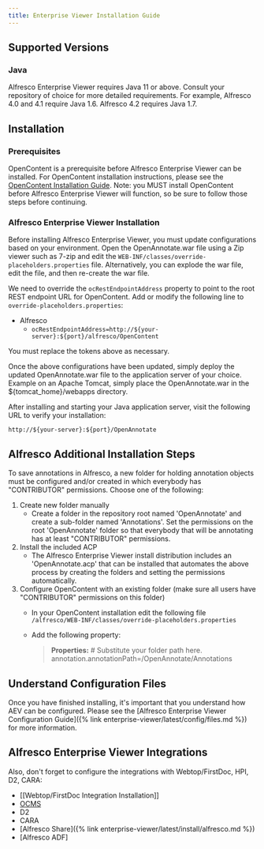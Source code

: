 ```yaml
---
title: Enterprise Viewer Installation Guide
---
```


## Supported Versions

### Java

Alfresco Enterprise Viewer requires Java 11 or above. Consult your repository of choice for more detailed requirements. For example, Alfresco 4.0 and 4.1 require Java 1.6.  Alfresco 4.2 requires Java 1.7.

## Installation

### Prerequisites

OpenContent is a prerequisite before Alfresco Enterprise Viewer can be installed. For OpenContent installation instructions, please see the [OpenContent Installation Guide](https://github.com/tsgrp/OpenContent/wiki/Installation-guide). Note: you MUST install OpenContent before Alfresco Enterprise Viewer will function, so be sure to follow those steps before continuing.

### Alfresco Enterprise Viewer Installation

Before installing Alfresco Enterprise Viewer, you must update configurations based on your environment. Open the OpenAnnotate.war file using a Zip viewer such as 7-zip and edit the `WEB-INF/classes/override-placeholders.properties` file. Alternatively, you can explode the war file, edit the file, and then re-create the war file.

We need to override the `ocRestEndpointAddress` property to point to the root REST endpoint URL for OpenContent.  Add or modify the following line to `override-placeholders.properties`:

- Alfresco
  - `ocRestEndpointAddress=http://${your-server}:${port}/alfresco/OpenContent`

You must replace the tokens above as necessary.

Once the above configurations have been updated, simply deploy the updated OpenAnnotate.war file to the application server of your choice.  Example on an Apache Tomcat, simply place the OpenAnnotate.war in the ${tomcat_home}/webapps directory.

After installing and starting your Java application server, visit the following URL to verify your installation:

    http://${your-server}:${port}/OpenAnnotate

## Alfresco Additional Installation Steps

To save annotations in Alfresco, a new folder for holding annotation objects must be configured and/or created in which everybody has "CONTRIBUTOR" permissions. Choose one of the following:

1. Create new folder manually
    - Create a folder in the repository root named 'OpenAnnotate' and create a sub-folder named 'Annotations'. Set the permissions on the root 'OpenAnnotate' folder so that everybody that will be annotating has at least "CONTRIBUTOR" permissions.
1. Install the included ACP
    - The Alfresco Enterprise Viewer install distribution includes an 'OpenAnnotate.acp' that can be installed that automates the above process by creating the folders and setting the permissions automatically.
1. Configure OpenContent with an existing folder (make sure all users have "CONTRIBUTOR" permissions on this folder)
    - In your OpenContent installation edit the following file `/alfresco/WEB-INF/classes/override-placeholders.properties`
    - Add the following property:

        > **Properties:** \# Substitute your folder path here.
        annotation.annotationPath=/OpenAnnotate/Annotations

## Understand Configuration Files

Once you have finished installing, it's important that you understand how AEV can be configured. Please see the [Alfresco Enterprise Viewer Configuration Guide]({% link enterprise-viewer/latest/config/files.md %}) for more information.

## Alfresco Enterprise Viewer Integrations

Also, don't forget to configure the integrations with Webtop/FirstDoc, HPI, D2, CARA:

- [[Webtop/FirstDoc Integration Installation]]
- [OCMS](https://github.com/tsgrp/hpi/wiki/Installation-guide)
- D2
- CARA
- [Alfresco Share]({% link enterprise-viewer/latest/install/alfresco.md %})
- [Alfresco ADF]
